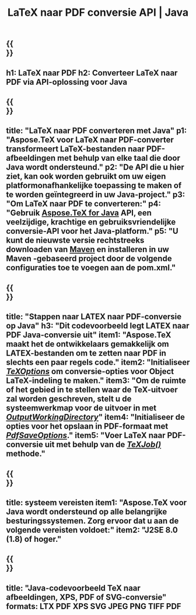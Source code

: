 ﻿---
translation: true
template: /_templates/_conversion-child-java.md
title: LaTeX naar PDF conversie API | Java
description: LaTeX naar PDF-conversiefunctionaliteit. Integreer deze on-premise Java-bibliotheek in uw project of gebruik platformonafhankelijke applicaties om LaTeX naar PDF te converteren.
keywords: latex naar pdf api java, latex2pdf integreren
url: /java/conversion/latex-to-pdf/
family: tex
platformtag: java
feature: conversion
informat: LATEX
outformat: PDF
otherformats: TIFF JPEG PNG PDF
---

{{<section banner>}}
---
h1: LaTeX naar PDF
h2: Converteer LaTeX naar PDF via API-oplossing voor Java
---

{{<section overview>}}
---
title: "LaTeX naar PDF converteren met Java"
p1: "Aspose.TeX voor LaTeX naar PDF-converter transformeert LaTeX-bestanden naar PDF-afbeeldingen met behulp van elke taal die door Java wordt ondersteund."
p2: "De API die u hier ziet, kan ook worden gebruikt om uw eigen platformonafhankelijke toepassing te maken of te worden geïntegreerd in uw Java-project."
p3: "Om LaTeX naar PDF te converteren:"
p4: "Gebruik [Aspose.TeX for Java](https://products.aspose.com/tex/java) API, een veelzijdige, krachtige en gebruiksvriendelijke conversie-API voor het Java-platform."
p5: "U kunt de nieuwste versie rechtstreeks downloaden van [Maven](https://repository.aspose.com/webapp/#/artifacts/browse/tree/General/repo/com/aspose/aspose-tex) en installeren in uw Maven -gebaseerd project door de volgende configuraties toe te voegen aan de pom.xml."
---

{{<section feature1>}}
---
title: "Stappen naar LATEX naar PDF-conversie op Java"
h3: "Dit codevoorbeeld legt LATEX naar PDF Java-conversie uit"
item1: "Aspose.TeX maakt het de ontwikkelaars gemakkelijk om LATEX-bestanden om te zetten naar PDF in slechts een paar regels code."
item2: "Initialiseer [*TeXOptions*](https://reference.aspose.com/tex/java/com.aspose.tex/TeXOptions) om conversie-opties voor Object LaTeX-indeling te maken."
item3: "Om de ruimte of het gebied in te stellen waar de TeX-uitvoer zal worden geschreven, stelt u de systeemwerkmap voor de uitvoer in met [*OutputWorkingDirectory*](https://reference.aspose.com/tex/java/com.aspose.tex/TeXOptions#getOutputWorkingDirectory--)"
item4: "Initialiseer de opties voor het opslaan in PDF-formaat met [*PdfSaveOptions*](https://reference.aspose.com/tex/java/com.aspose.tex.rendering/PdfSaveOptions)."
item5: "Voer LaTeX naar PDF-conversie uit met behulp van de [*TeXJob()*](https://reference.aspose.com/tex/java/com.aspose.tex/TeXJob) methode."
---

{{<section feature2>}}
---
title: systeem vereisten
item1: "Aspose.TeX voor Java wordt ondersteund op alle belangrijke besturingssystemen. Zorg ervoor dat u aan de volgende vereisten voldoet:"
item2: "J2SE 8.0 (1.8) of hoger."
---

{{<section widget>}}
---
title: "Java-codevoorbeeld TeX naar afbeeldingen, XPS, PDF of SVG-conversie"
formats: LTX PDF XPS SVG JPEG PNG TIFF PDF
---